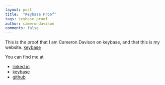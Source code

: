 ```yaml
---
layout: post
title:  "Keybase Proof"
tags: keybase proof
author: camerondavison
comments: false
---
```


This is the proof that I am Cameron Davison on keybase, and that this is my website. [keybase](https://camerondavison.com/keybase.txt)

You can find me at
- [linked in](https://www.linkedin.com/in/cameron-davison/)
- [keybase](https://keybase.io/camerondavison)
- [github](https://github.com/camerondavison)
